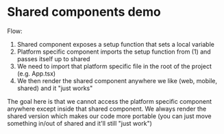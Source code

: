 # Shared components demo

Flow:
1. Shared component exposes a setup function that sets a local variable
2. Platform specific component imports the setup function from (1) and passes itself up to shared
3. We need to import that platform specific file in the root of the project (e.g. App.tsx)
3. We then render the shared component anywhere we like (web, mobile, shared) and it "just works"

The goal here is that we cannot access the platform specific component anywhere except inside that
shared component.  We always render the shared version which makes our code more portable (you can
just move something in/out of shared and it'll still "just work")
